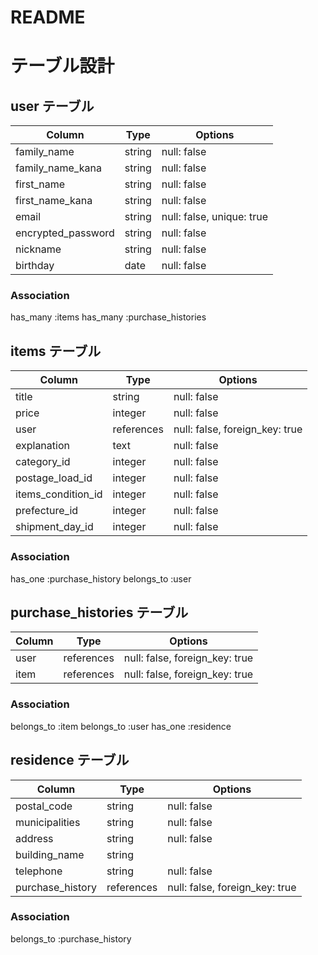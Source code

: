 # README

# テーブル設計

## user テーブル

| Column             | Type     | Options                   |
| ------------------ | -------- | ------------------------- |
| family_name        | string   | null: false               |
| family_name_kana   | string   | null: false               |
| first_name         | string   | null: false               |
| first_name_kana    | string   | null: false               |
| email              | string   | null: false, unique: true |
| encrypted_password | string   | null: false               |
| nickname           | string   | null: false               |
| birthday           | date     | null: false               |


### Association

 has_many :items
 has_many :purchase_histories

## items テーブル

| Column             | Type       | Options                        |
| ------------------ | ---------- | ------------------------------ |
| title              | string     | null: false                    |
| price              | integer    | null: false                    |
| user               | references | null: false, foreign_key: true |
| explanation        | text       | null: false                    |
| category_id        | integer    | null: false                    |
| postage_load_id    | integer    | null: false                    |
| items_condition_id | integer    | null: false                    |
| prefecture_id      | integer    | null: false                    |
| shipment_day_id    | integer    | null: false                    |

### Association

 has_one :purchase_history
 belongs_to :user

## purchase_histories テーブル

| Column        | Type       | Options                        |
| ------------- | ---------- | ------------------------------ |
| user          | references | null: false, foreign_key: true |
| item          | references | null: false, foreign_key: true |


### Association

 belongs_to :item
 belongs_to :user
 has_one :residence

## residence テーブル

| Column           | Type       | Options                        |
| ---------------- | ---------- | ------------------------------ |
| postal_code      | string     | null: false                    |
| municipalities   | string     | null: false                    |
| address          | string     | null: false                    |
| building_name    | string     |                                |
| telephone        | string     | null: false                    |
| purchase_history | references | null: false, foreign_key: true |

### Association

 belongs_to :purchase_history